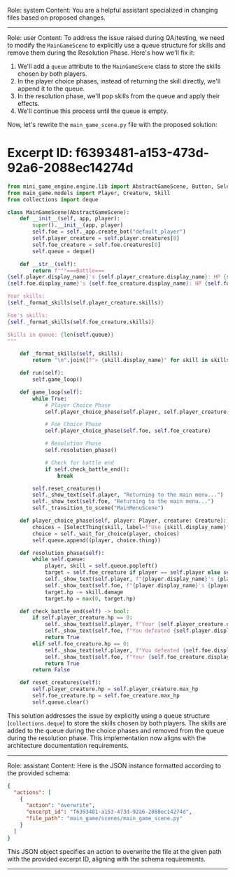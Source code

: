 Role: system
Content: You are a helpful assistant specialized in changing files based on proposed changes.
__________________
Role: user
Content: To address the issue raised during QA/testing, we need to modify the `MainGameScene` to explicitly use a queue structure for skills and remove them during the Resolution Phase. Here's how we'll fix it:

1. We'll add a `queue` attribute to the `MainGameScene` class to store the skills chosen by both players.
2. In the player choice phases, instead of returning the skill directly, we'll append it to the queue.
3. In the resolution phase, we'll pop skills from the queue and apply their effects.
4. We'll continue this process until the queue is empty.

Now, let's rewrite the `main_game_scene.py` file with the proposed solution:

# Excerpt ID: f6393481-a153-473d-92a6-2088ec14274d
```python main_game/scenes/main_game_scene.py
from mini_game_engine.engine.lib import AbstractGameScene, Button, SelectThing
from main_game.models import Player, Creature, Skill
from collections import deque

class MainGameScene(AbstractGameScene):
    def __init__(self, app, player):
        super().__init__(app, player)
        self.foe = self._app.create_bot("default_player")
        self.player_creature = self.player.creatures[0]
        self.foe_creature = self.foe.creatures[0]
        self.queue = deque()

    def __str__(self):
        return f"""===Battle===
{self.player.display_name}'s {self.player_creature.display_name}: HP {self.player_creature.hp}/{self.player_creature.max_hp}
{self.foe.display_name}'s {self.foe_creature.display_name}: HP {self.foe_creature.hp}/{self.foe_creature.max_hp}

Your skills:
{self._format_skills(self.player_creature.skills)}

Foe's skills:
{self._format_skills(self.foe_creature.skills)}

Skills in queue: {len(self.queue)}
"""

    def _format_skills(self, skills):
        return "\n".join([f"> {skill.display_name}" for skill in skills])

    def run(self):
        self.game_loop()

    def game_loop(self):
        while True:
            # Player Choice Phase
            self.player_choice_phase(self.player, self.player_creature)

            # Foe Choice Phase
            self.player_choice_phase(self.foe, self.foe_creature)

            # Resolution Phase
            self.resolution_phase()

            # Check for battle end
            if self.check_battle_end():
                break

        self.reset_creatures()
        self._show_text(self.player, "Returning to the main menu...")
        self._show_text(self.foe, "Returning to the main menu...")
        self._transition_to_scene("MainMenuScene")

    def player_choice_phase(self, player: Player, creature: Creature):
        choices = [SelectThing(skill, label=f"Use {skill.display_name}") for skill in creature.skills]
        choice = self._wait_for_choice(player, choices)
        self.queue.append((player, choice.thing))

    def resolution_phase(self):
        while self.queue:
            player, skill = self.queue.popleft()
            target = self.foe_creature if player == self.player else self.player_creature
            self._show_text(self.player, f"{player.display_name}'s {player.creatures[0].display_name} uses {skill.display_name}!")
            self._show_text(self.foe, f"{player.display_name}'s {player.creatures[0].display_name} uses {skill.display_name}!")
            target.hp -= skill.damage
            target.hp = max(0, target.hp)

    def check_battle_end(self) -> bool:
        if self.player_creature.hp == 0:
            self._show_text(self.player, f"Your {self.player_creature.display_name} was defeated. You lose!")
            self._show_text(self.foe, f"You defeated {self.player.display_name}'s {self.player_creature.display_name}. You win!")
            return True
        elif self.foe_creature.hp == 0:
            self._show_text(self.player, f"You defeated {self.foe.display_name}'s {self.foe_creature.display_name}. You win!")
            self._show_text(self.foe, f"Your {self.foe_creature.display_name} was defeated. You lose!")
            return True
        return False

    def reset_creatures(self):
        self.player_creature.hp = self.player_creature.max_hp
        self.foe_creature.hp = self.foe_creature.max_hp
        self.queue.clear()
```

This solution addresses the issue by explicitly using a queue structure (`collections.deque`) to store the skills chosen by both players. The skills are added to the queue during the choice phases and removed from the queue during the resolution phase. This implementation now aligns with the architecture documentation requirements.
__________________
Role: assistant
Content: Here is the JSON instance formatted according to the provided schema:

```json
{
  "actions": [
    {
      "action": "overwrite",
      "excerpt_id": "f6393481-a153-473d-92a6-2088ec14274d",
      "file_path": "main_game/scenes/main_game_scene.py"
    }
  ]
}
``` 

This JSON object specifies an action to overwrite the file at the given path with the provided excerpt ID, aligning with the schema requirements.
__________________
